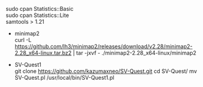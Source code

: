 sudo cpan Statistics::Basic  
sudo cpan Statistics::Lite  
samtools > 1.21  
- minimap2  
curl -L https://github.com/lh3/minimap2/releases/download/v2.28/minimap2-2.28_x64-linux.tar.bz2 | tar -jxvf -
./minimap2-2.28_x64-linux/minimap2

- SV-Quest1  
git clone https://github.com/kazumaxneo/SV-Quest.git
cd SV-Quest/
mv SV-Quest.pl /usr/local/bin/SV-Quest1.pl  
